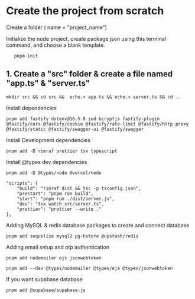 # Create the project from scratch

<p>
Create a folder ( name = "project_name")
</p>

<p>
Initialize the node project, create package.json using this terminal command, and choose a blank template.
</p>     
<p>

       pnpm init

</p>
<h2>
1. Create a "src" folder & create a file named "app.ts" &  "server.ts"
</h2>
<p>

    mkdir src && cd src &&  echo.> app.ts && echo.> server.ts && cd ..

</p>

<p>
    Install dependencies
</p>

    pnpm add fastify dotenv@16.5.0 zod bcryptjs fastify-plugin @fastify/cors @fastify/cookie @fastify/rate-limit @fastify/http-proxy @fastify/static @fastify/swagger-ui @fastify/swagger

<p>

<p>
    Install Development dependencies
</p>
</p>

    pnpm add -D rimraf prettier tsx typescript

<p>
<p>
    Install @types dev dependencies
</p>
<p>

    pnpm add -D @types/node @vercel/node

</p>

<p>

    "scripts": {
        "build": "rimraf dist && tsc -p tsconfig.json",
        "prestart": "pnpm run build",
        "start": "pnpm run ./dist/server.js",
        "dev": "tsx watch src/server.ts",
        "prettier": "prettier --write ."
    },

</p>

<p>Adding MySQL & redis database packages to create and connect database
</p>

<p>
    
    pnpm add sequelize mysql2 pg-hstore @upstash/redis

</p>

<p>Adding email setup and otp authentication </p>

<p>
    
    pnpm add nodemailer ejs jsonwebtoken

</p>
<p>
    
    pnpm add --dev @types/nodemailer @types/ejs @types/jsonwebtoken

</p>

<p>If you want supabase database </p>

<p>
    
    pnpm add @supabase/supabase-js

</p>
